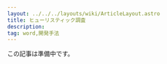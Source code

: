 ```yaml
---
layout: ../../../layouts/wiki/ArticleLayout.astro
title: ヒューリスティック調査
description:
tag: word,開発手法
---
```


この記事は準備中です。

